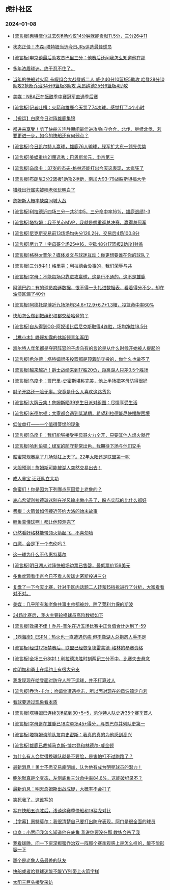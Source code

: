 ## 虎扑社区 
### 2024-01-08

+ [[流言板]惠特摩尔过去6场场均仅14分钟就能贡献11.5分，三分26中11](https://bbs.hupu.com/624116187.html)

+ [状态正佳！杰森-塔特姆当选今日JRs评选最佳球员](https://bbs.hupu.com/624115670.html)

+ [[流言板]申京谈最后助攻贾巴里三分：他赛后还问我怎么知道他在那](https://bbs.hupu.com/624116600.html)

+ [多年浓眉球迷，终于忍不住了。](https://bbs.hupu.com/624114041.html)

+ [当年的快船对火箭 卡椒组合大战登威二人 威少40分10篮板5助攻 哈登28分10助攻2抢断乔治34分9篮板3助攻 莱昂纳德25分9篮板4助攻](https://bbs.hupu.com/624114768.html)

+ [美媒：NBA正在酝酿季中赛冠军直通季后赛](https://bbs.hupu.com/624114840.html)

+ [[流言板]记者吐槽：火箭和雄鹿今天罚了74次球，感觉打了4个小时](https://bbs.hupu.com/624115952.html)

+ [【搬运】白魔今日对阵雄鹿集锦](https://bbs.hupu.com/624111328.html)

+ [都进来享受！剪了快船五连胜期间最佳进攻/防守会合，北伐、继续北伐，若要更进一步，如今的快船还有何弱点？](https://bbs.hupu.com/624112789.html)

+ [[流言板]今日凯尔特人赢球，雄鹿76人输球，绿军扩大东一领先优势](https://bbs.hupu.com/624118707.html)

+ [[流言板]美媒重排21届选秀：巴恩斯状元，申京第三](https://bbs.hupu.com/624119554.html)

+ [[流言板]乌度卡：37岁的杰夫-格林还能打出今天这表现，太疯狂了](https://bbs.hupu.com/624116063.html)

+ [[流言板]布朗尼2分2篮板1助攻2抢断，南加大93-79战胜斯坦福大学](https://bbs.hupu.com/624111516.html)

+ [错峰出行属实被咱老张玩明白了](https://bbs.hupu.com/624112994.html)

+ [詹姆斯大概率缺席同城大战](https://bbs.hupu.com/624111606.html)

+ [[流言板]利拉德近四场三分一共31中5，三分命中率16%，雄鹿战绩1-3](https://bbs.hupu.com/624110528.html)

+ [[流言板]塔特姆：我不关心MVP，我就是想重返总决赛，赢得总冠军](https://bbs.hupu.com/624110676.html)

+ [[流言板]尼克斯交易前13场场均失分126.2分，交易后4场100.8分](https://bbs.hupu.com/624110497.html)

+ [[流言板]尽力了！字母哥全场25中16，空砍48分17篮板2助攻1封盖](https://bbs.hupu.com/624110109.html)

+ [[流言板]格林or普尔？媒体发文与球迷互动：你更想要谁在你的球队？](https://bbs.hupu.com/624110296.html)

+ [[流言板]三分8中1！格里芬：利拉德会没事的，我们荣辱与共](https://bbs.hupu.com/624115177.html)

+ [[流言板]字母：不能每场只靠进攻赢球，这是行不通的，这不是雄鹿](https://bbs.hupu.com/624113980.html)

+ [阿德巴约：有的球员痴迷数据，恨不得一头扎进数据表，看着得分不少，却在油漆区漏了40分](https://bbs.hupu.com/624110365.html)

+ [[流言板]阿德托昆博近九场场均34.6+12.9+6.7+1.3帽，投篮命中率60%](https://bbs.hupu.com/624110578.html)

+ [快船怎么做到把组织权都交给哈登的？](https://bbs.hupu.com/624113984.html)

+ [[流言板]自从得到OG-阿奴诺比后尼克斯取得4连胜，场均净胜18.5分](https://bbs.hupu.com/624109335.html)

+ [【樵小木】峥嵘初露的休斯顿青年军团](https://bbs.hupu.com/624114336.html)

+ [凯尔特人年年都是夺冠阵容的子虚乌有的言论是从什么时候开始被人提起的](https://bbs.hupu.com/624115852.html)

+ [[流言板]希尔德：塔特姆很多投篮都是顶着防守投的，你什么也做不了](https://bbs.hupu.com/624115007.html)

+ [[流言板]越来越近！爵士战绩来到17胜20负，距离湖人只差0.5个胜场](https://bbs.hupu.com/624109638.html)

+ [[流言板]乌度卡：贾巴里-史密斯堪称完美，他上半场把字母防得很好](https://bbs.hupu.com/624111122.html)

+ [肘子开路还一脸无辜。究竟是什么人喜欢这路货色](https://bbs.hupu.com/624116114.html)

+ [[流言板]大牌云集！詹姆斯晒39岁生日派对组图：尽情享受生活](https://bbs.hupu.com/624109005.html)

+ [[流言板]米德尔顿：大家都会遇到低潮期，希望利拉德能尽快摆脱困境](https://bbs.hupu.com/624115630.html)

+ [低位单打——一个值得警惕的现象](https://bbs.hupu.com/624114246.html)

+ [[流言板]乌度卡：我们能够接受字母哥火力全开，只要其他人熄火就行](https://bbs.hupu.com/624115804.html)

+ [[流言板]哈利伯顿：绿军的防守非常出色，我期待下场与他们交手](https://bbs.hupu.com/624118873.html)

+ [船蜜常规赛赢了几场就狂上天了。22年太阳还是联盟第一呢](https://bbs.hupu.com/624117045.html)

+ [大胆预测！詹姆斯可能被湖人突然交易出去！](https://bbs.hupu.com/624118446.html)

+ [成人鉴宝 汪汪队立大功](https://bbs.hupu.com/624113732.html)

+ [詹蜜们！你是因为下列哪点原因爱上老詹的？](https://bbs.hupu.com/624113784.html)

+ [衷心希望利拉德球迷别在逆风输出做小丑了，盼点实际的比什么都好](https://bbs.hupu.com/624118217.html)

+ [费根：火箭曾如何接近签约大洛的始末故事](https://bbs.hupu.com/624117498.html)

+ [鲸鱼真懂球啊！都让他预测完了](https://bbs.hupu.com/624109399.html)

+ [仍然看好格林能带领火箭起飞，不喜勿喷](https://bbs.hupu.com/624114445.html)

+ [白魔，会是下一个杰伦吗？](https://bbs.hupu.com/624117334.html)

+ [这一球为什么不传惠特莫尔](https://bbs.hupu.com/624115320.html)

+ [[流言板]明日湖人对阵快船场边票已售罄，最低票价159美元](https://bbs.hupu.com/624106931.html)

+ [多角度观看申京今日不看人传球史密斯投进三分](https://bbs.hupu.com/624115518.html)

+ [复盘了一下今天比赛，针对于区内话题二人转和15挡拆进行了分析，大家看看对不对。](https://bbs.hupu.com/624117117.html)

+ [美媒：几乎所有和老詹共事主帅都被炒，除了莱利力保的斯波](https://bbs.hupu.com/624115419.html)

+ [34场比赛后，我火主要轮换球员高阶数据如下](https://bbs.hupu.com/624116843.html)

+ [[流言板]效果不佳！乔丹-普尔在近五场比赛中正负值合计达到了-59](https://bbs.hupu.com/624109793.html)

+ [【西海岸】ESPN：热火也一直遭遇伤病 但不像湖人总抱怨人手不足](https://bbs.hupu.com/624107671.html)

+ [[流言板]经过12场禁赛后，联盟已经恢复德雷蒙德-格林的参赛资格](https://bbs.hupu.com/624105840.html)

+ [[流言板]全场三分8中1！利拉德决胜时刻两记三分不中，比赛失去悬念](https://bbs.hupu.com/624110004.html)

+ [库明加和勇士在续约上有很大分支](https://bbs.hupu.com/624118529.html)

+ [我发现现在哈登面对防守人胯下运球，并不打算过人](https://bbs.hupu.com/624117226.html)

+ [[流言板]乔治-卡尔：哈姆曾遭遇枪击，所以面对现在的风波镇定自若](https://bbs.hupu.com/624107337.html)

+ [看球要透过现象看本质](https://bbs.hupu.com/624116952.html)

+ [[流言板]塔特姆已连续3场拿到30+5+5，凯尔特人队史近35个赛季首人](https://bbs.hupu.com/624120021.html)

+ [[流言板]字母哥在雄鹿已18次单场45+得分，与贾巴尔并列队史第一](https://bbs.hupu.com/624119960.html)

+ [[流言板]塔特姆谈前队友内史密斯：我真的真的为他感到高兴](https://bbs.hupu.com/624120281.html)

+ [[流言板]雄鹿已裁掉马克斯-博尔登和林德尔-威金顿](https://bbs.hupu.com/624120187.html)

+ [为什么有人会觉得换球队就是不要脸，是害怕打不过跑路了？](https://bbs.hupu.com/624119169.html)

+ [最新消息！勇士不愿交易库明加，认为他有成为明星球员的潜力！](https://bbs.hupu.com/624118700.html)

+ [鲍尔默真是个变态，左侧底角三分命中率84.6%，这能破纪录不？](https://bbs.hupu.com/624119824.html)

+ [最新消息：明天詹姆斯出战成疑，大概率不会打了](https://bbs.hupu.com/624115127.html)

+ [笑死我了，这谁写的](https://bbs.hupu.com/624120106.html)

+ [写在快船五连胜后，浅谈这赛季快船和19猛龙对比](https://bbs.hupu.com/624118938.html)

+ [【字幕】惠特莫尔：我很清楚自己要打出防守表现，阿门是很全面的球员](https://bbs.hupu.com/624111503.html)

+ [申京：小贾问我怎么知道他在底角 我说你要没在那 教练会杀了我](https://bbs.hupu.com/624114141.html)

+ [我看球晚，问一下资深椒蜜乔治双一阵那个赛季观感上是怎么样的，能不能形容一下](https://bbs.hupu.com/624119285.html)

+ [哪个是老詹人品最差的队友](https://bbs.hupu.com/624119763.html)

+ [快船或者哈登球迷能不能YY别带上火箭字样](https://bbs.hupu.com/624119909.html)

+ [太阳三巨头接受采访](https://bbs.hupu.com/624119520.html)

